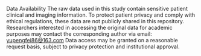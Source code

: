 Data Availability
The raw data used in this study contain sensitive patient clinical and imaging information. To protect patient privacy and comply with ethical regulations, these data are not publicly shared in this repository.
Researchers interested in accessing the original data for academic purposes may contact the corresponding author via email:
yupengfei86@163.com
Data access may be granted on a reasonable request basis, subject to privacy protection and institutional approval.

